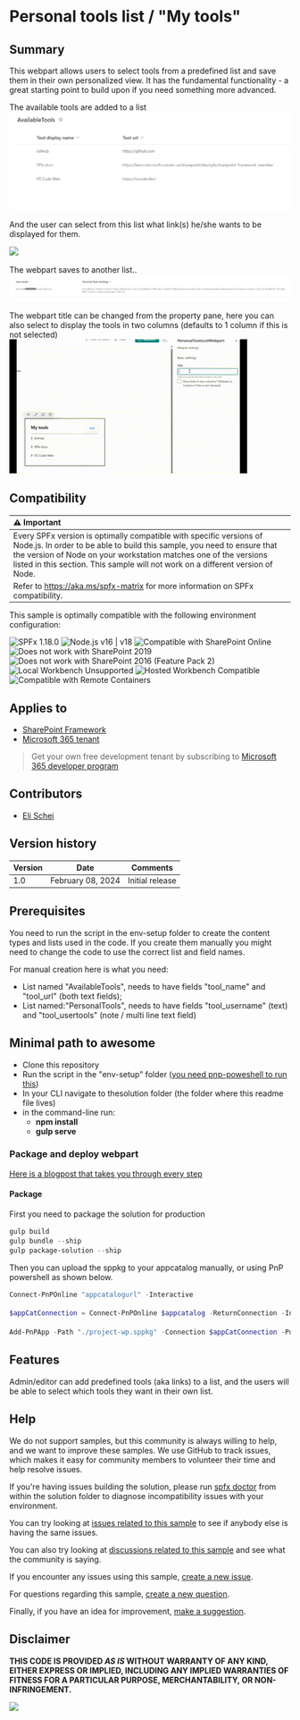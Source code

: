 # Personal tools list / "My tools"


## Summary

This webpart allows users to select tools from a predefined list and save them in their own personalized view.
It has the fundamental functionality - a great starting point to build upon if you need something more advanced.

The available tools are added to a list
![](./assets/availableTools.png)

And the user can select from this list what link(s) he/she wants to be displayed for them.

![](./assets/MyToolsDemo1.gif)

The webpart saves to another list..
![](./assets/mytoolslist.png)

The webpart title can be changed from the property pane, here you can also select to display the tools in two columns (defaults to 1 column if this is not selected)
![](./assets/MyToolsDemo2.gif)

## Compatibility

| :warning: Important          |
|:---------------------------|
| Every SPFx version is optimally compatible with specific versions of Node.js. In order to be able to build this sample, you need to ensure that the version of Node on your workstation matches one of the versions listed in this section. This sample will not work on a different version of Node.|
|Refer to <https://aka.ms/spfx-matrix> for more information on SPFx compatibility.   |

This sample is optimally compatible with the following environment configuration:

![SPFx 1.18.0](https://img.shields.io/badge/SPFx-1.18.0-green.svg)
![Node.js v16 | v18](https://img.shields.io/badge/Node.js-v16%20%7C%20v18-green.svg)
![Compatible with SharePoint Online](https://img.shields.io/badge/SharePoint%20Online-Compatible-green.svg)
![Does not work with SharePoint 2019](https://img.shields.io/badge/SharePoint%20Server%202019-Incompatible-red.svg "SharePoint Server 2019 requires SPFx 1.4.1 or lower")
![Does not work with SharePoint 2016 (Feature Pack 2)](https://img.shields.io/badge/SharePoint%20Server%202016%20(Feature%20Pack%202)-Incompatible-red.svg "SharePoint Server 2016 Feature Pack 2 requires SPFx 1.1")
![Local Workbench Unsupported](https://img.shields.io/badge/Local%20Workbench-Unsupported-red.svg "Local workbench is no longer available as of SPFx 1.13 and above")
![Hosted Workbench Compatible](https://img.shields.io/badge/Hosted%20Workbench-Compatible-green.svg)
![Compatible with Remote Containers](https://img.shields.io/badge/Remote%20Containers-Compatible-green.svg)


## Applies to

* [SharePoint Framework](https://learn.microsoft.com/sharepoint/dev/spfx/sharepoint-framework-overview)
* [Microsoft 365 tenant](https://learn.microsoft.com/sharepoint/dev/spfx/set-up-your-development-environment)

> Get your own free development tenant by subscribing to [Microsoft 365 developer program](https://aka.ms/m365/devprogram)

## Contributors


* [Eli Schei](https://github.com/Eli-Schei/)

## Version history

Version|Date|Comments
-------|----|--------
| 1.0     | February 08, 2024 | Initial release |

## Prerequisites

You need to run the script in the env-setup folder to create the content types and lists used in the code. If you create them manually you might need to change the code to use the correct list and field names.

For manual creation here is what you need:
- List named "AvailableTools", needs to have fields "tool_name" and "tool_url" (both text fields);
- List named:"PersonalTools", needs to have fields "tool_username" (text) and "tool_usertools" (note / multi line text field)

## Minimal path to awesome
- Clone this repository
- Run the script in the "env-setup" folder ([you need pnp-poweshell to run this](https://pnp.github.io/powershell/))
- In your CLI navigate to thesolution folder (the folder where this readme file lives)
- in the command-line run:
  - **npm install**
  - **gulp serve**

### Package and deploy webpart
[Here is a blogpost that takes you through every step](https://elischei.com/deploy-your-spfx-solution-using-pnp-powershell/)
#### Package
First you need to package the solution for production
```powershell
gulp build
gulp bundle --ship
gulp package-solution --ship
```
Then you can upload the sppkg to your appcatalog manually, or using PnP powershell as shown below. 
```powershell
Connect-PnPOnline "appcatalogurl" -Interactive

$appCatConnection = Connect-PnPOnline $appcatalog -ReturnConnection -Interactive

Add-PnPApp -Path "./project-wp.sppkg" -Connection $appCatConnection -Publish -SkipFeatureDeployment -Overwrite
```

## Features

Admin/editor can add predefined tools (aka links) to a list, and the users will be able to select which tools they want in their own list.


<!--
Note that better pictures and documentation will increase the sample usage and the value you are providing for others. Thanks for your submissions in advance! You rock ❤.
-->

<!--
RESERVED FOR REPO MAINTAINERS

We'll add the video from the community call recording here

## Video

[![YouTube video title](./assets/video-thumbnail.jpg)](https://www.youtube.com/watch?v=XXXXX "YouTube video title")
-->

## Help

<!--
You can just search and replace this page with the following values:

Search for:
YOUR-SOLUTION-NAME

Replace with your sample folder name. E.g.: react-my-cool-sample

Search for:
@YOURGITHUBUSERNAME

Replace with your GitHub username, prefixed with an "@". If you have more than one author, use %20 to separate them, making sure to prefix everyone's username individually with an "@".

Example:
@hugoabernier

Or:
@hugoabernier%20@VesaJuvonen%20@PopWarner
-->

We do not support samples, but this community is always willing to help, and we want to improve these samples. We use GitHub to track issues, which makes it easy for  community members to volunteer their time and help resolve issues.

If you're having issues building the solution, please run [spfx doctor](https://pnp.github.io/cli-microsoft365/cmd/spfx/spfx-doctor/) from within the solution folder to diagnose incompatibility issues with your environment.

You can try looking at [issues related to this sample](https://github.com/pnp/sp-dev-fx-webparts/issues?q=label%3A%22sample%3A%20YOUR-SOLUTION-NAME%22) to see if anybody else is having the same issues.

You can also try looking at [discussions related to this sample](https://github.com/pnp/sp-dev-fx-webparts/discussions?discussions_q=YOUR-SOLUTION-NAME) and see what the community is saying.

If you encounter any issues using this sample, [create a new issue](https://github.com/pnp/sp-dev-fx-webparts/issues/new?assignees=&labels=Needs%3A+Triage+%3Amag%3A%2Ctype%3Abug-suspected%2Csample%3A%20YOUR-SOLUTION-NAME&template=bug-report.yml&sample=YOUR-SOLUTION-NAME&authors=@YOURGITHUBUSERNAME&title=YOUR-SOLUTION-NAME%20-%20).

For questions regarding this sample, [create a new question](https://github.com/pnp/sp-dev-fx-webparts/issues/new?assignees=&labels=Needs%3A+Triage+%3Amag%3A%2Ctype%3Aquestion%2Csample%3A%20YOUR-SOLUTION-NAME&template=question.yml&sample=YOUR-SOLUTION-NAME&authors=@YOURGITHUBUSERNAME&title=YOUR-SOLUTION-NAME%20-%20).

Finally, if you have an idea for improvement, [make a suggestion](https://github.com/pnp/sp-dev-fx-webparts/issues/new?assignees=&labels=Needs%3A+Triage+%3Amag%3A%2Ctype%3Aenhancement%2Csample%3A%20YOUR-SOLUTION-NAME&template=suggestion.yml&sample=YOUR-SOLUTION-NAME&authors=@YOURGITHUBUSERNAME&title=YOUR-SOLUTION-NAME%20-%20).

## Disclaimer

**THIS CODE IS PROVIDED *AS IS* WITHOUT WARRANTY OF ANY KIND, EITHER EXPRESS OR IMPLIED, INCLUDING ANY IMPLIED WARRANTIES OF FITNESS FOR A PARTICULAR PURPOSE, MERCHANTABILITY, OR NON-INFRINGEMENT.**

<img src="https://m365-visitor-stats.azurewebsites.net/sp-dev-fx-webparts/samples/react-personal-tools-list" />
